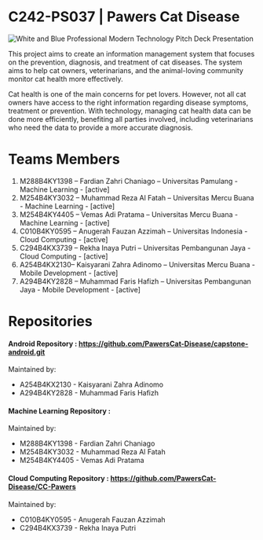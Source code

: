 # C242-PS037 | Pawers Cat Disease

![White and Blue Professional Modern Technology Pitch Deck Presentation](https://github.com/user-attachments/assets/adb16277-d09a-47ad-9ece-0b08bbe824ea)

This project aims to create an information management system that focuses on the prevention, diagnosis, and treatment of cat diseases. The system aims to help cat owners, veterinarians, and the animal-loving community monitor cat health more effectively.

Cat health is one of the main concerns for pet lovers. However, not all cat owners have access to the right information regarding disease symptoms, treatment or prevention. With technology, managing cat health data can be done more efficiently, benefiting all parties involved, including veterinarians who need the data to provide a more accurate diagnosis.

# Teams Members
<ol>
  <li> M288B4KY1398 – Fardian Zahri Chaniago – Universitas Pamulang - Machine Learning - [active] </li>
  <li> M254B4KY3032 – Muhammad Reza Al Fatah – Universitas Mercu Buana -  Machine Learning - [active] </li>
  <li> M254B4KY4405 – Vemas Adi Pratama – Universitas Mercu Buana -  Machine Learning - [active] </li>
  <li> C010B4KY0595  – Anugerah Fauzan Azzimah – Universitas Indonesia - Cloud Computing - [active] </li>
  <li> C294B4KX3739 – Rekha Inaya Putri – Universitas Pembangunan Jaya - Cloud Computing - [active] </li>
  <li> A254B4KX2130– Kaisyarani Zahra Adinomo – Universitas Mercu Buana - Mobile Development - [active] </li>
  <li> A294B4KY2828 – Muhammad Faris Hafizh – Universitas Pembangunan Jaya - Mobile Development - [active] </li>
</ol>

# Repositories

#### Android Repository : https://github.com/PawersCat-Disease/capstone-android.git

Maintained by:

- A254B4KX2130 - Kaisyarani Zahra Adinomo
- A294B4KY2828 - Muhammad Faris Hafizh


#### Machine Learning Repository : 

Maintained by:

- M288B4KY1398 - Fardian Zahri Chaniago
- M254B4KY3032 - Muhammad Reza Al Fatah
- M254B4KY4405 - Vemas Adi Pratama

#### Cloud Computing Repository : https://github.com/PawersCat-Disease/CC-Pawers

Maintained by:

- C010B4KY0595 - Anugerah Fauzan Azzimah
- C294B4KX3739 - Rekha Inaya Putri

